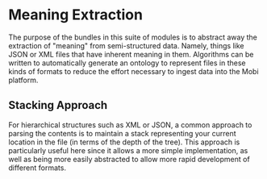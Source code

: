 # Meaning Extraction
The purpose of the bundles in this suite of modules is to abstract away the
extraction of "meaning" from semi-structured data.  Namely, things like
JSON or XML files that have inherent meaning in them.  Algorithms can
be written to automatically generate an ontology to represent files in these
kinds of formats to reduce the effort necessary to ingest data into the
Mobi platform.

## Stacking Approach
For hierarchical structures such as XML or JSON, a common approach to
parsing the contents is to maintain a stack representing your current 
location in the file (in terms of the depth of the tree).  This approach
is particularly useful here since it allows a more simple implementation,
as well as being more easily abstracted to allow more rapid development
of different formats.

 